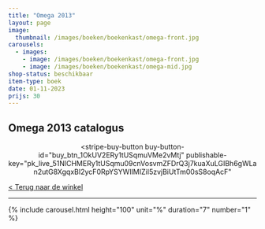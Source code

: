 ```yaml
---
title: "Omega 2013"
layout: page
image: 
  thumbnail: /images/boeken/boekenkast/omega-front.jpg
carousels:
  - images: 
    - image: /images/boeken/boekenkast/omega-front.jpg
    - image: /images/boeken/boekenkast/omega-mid.jpg
shop-status: beschikbaar
item-type: boek
date: 01-11-2023
prijs: 30
---
```


## Omega 2013 catalogus

<center><script async
  src="https://js.stripe.com/v3/buy-button.js">
</script>

<stripe-buy-button
  buy-button-id="buy_btn_1OkUV2ERy1tUSqmuVMe2vMtj"
  publishable-key="pk_live_51NlCHMERy1tUSqmu09cnVosvmZFDrQ3j7kuaXuLGIBh6gWLan2utG8XgqxBI2ycF0RpYSYWIlMIZiI5zvjBiUtTm00sS8oqAcF"
>
</stripe-buy-button></center>

[< Terug naar de winkel](/winkel)

***

{% include carousel.html height="100" unit="%" duration="7" number="1" %}
